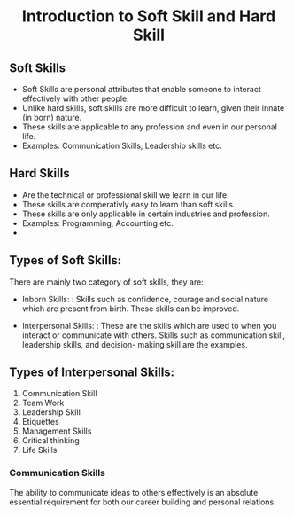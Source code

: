 # <center>Introduction to Soft Skill and Hard Skill</center>

## Soft Skills
- Soft Skills are personal attributes that enable someone to interact effectively with other people.
- Unlike hard skills, soft skills are more difficult to learn, given their innate (in born) nature.
- These skills are applicable to any profession and even in our personal life.
- Examples: Communication Skills, Leadership skills etc.
## Hard Skills
- Are the technical or professional skill we learn in our life.
- These skills are comperativly easy to learn than soft skills.
- These skills are only applicable in certain industries and profession.
- Examples: Programming, Accounting etc.
- 
## Types of Soft Skills:
There are mainly two category of soft skills, they are:
- Inborn Skills:
	: Skills such as confidence, courage and social nature which are present from birth. These skills can be improved.
  
- Interpersonal Skills:
	: These are the skills which are used to when you interact or communicate with others. Skills such as communication skill, leadership skills, and decision- making skill are the examples.

## Types of Interpersonal Skills:
 1. Communication Skill
 2. Team Work
 3. Leadership Skill
 4. Etiquettes
 5. Management Skills
 6. Critical thinking
 7. Life Skills 

### Communication Skills
The ability to communicate ideas to others effectively is an absolute essential requirement for both our career building and personal relations.

	
  
<!--stackedit_data:
eyJoaXN0b3J5IjpbMjA5NTY1MzgyNCw0Njg4OTI4NzQsNzk1Mj
cwNjg5XX0=
-->